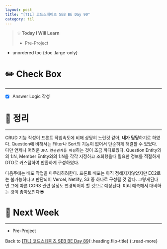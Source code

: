 ```yaml
---
layout: post
title: "[TIL] 코드스테이츠 SEB BE Day 90"
category: til
---
```

> 💡 **Today I Will Learn**
>
> * Pre-Project

* unordered toc
{:toc .large-only}

# ✏️ Check Box
***

* [x] <label>Answer Logic 작성</label>

# 📌 정리
***

CRUD 기능 작성이 프론트 작업속도에 비해 상당히 느린것 같아, **내가 담당**하기로 하였다. Question에 비해서는 Filter나 Sort의 기능이 없어서 단순하게 해결할 수 있었다. 다만 언제나 어려운 `JPA 연관관계를 매핑`하는 것이 조금 까다로웠다. Question Entity와의 1:N, Member Entity와의 1:N을 각각 지정하고 조회했을때 필요한 정보를 적절하게 DTO로 커스텀하여 반환하게 구성하였다.

다음주에는 배포 작업을 마무리하려한다. 프론트 배포는 아직 정해지지않았지만 EC2로는 불가능하다고 판단되어 Vercel, Netlify, S3 중 하나로 구성될 것 같다. 그렇게된다면 그에 따른 CORS 관련 설정도 변경되어야 할 것으로 예상된다. 미리 예측해서 대비하는 것이 좋아보인다😎

# 🎯 Next Week
***

* Pre-Project

Back to [[TIL] 코드스테이츠 SEB BE Day 89](220901-til){:.heading.flip-title}
{:.read-more}